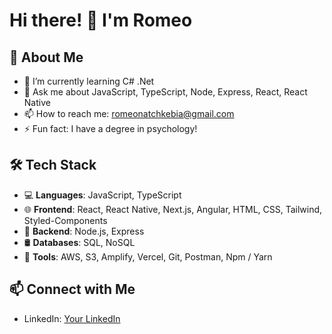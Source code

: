# Hi there! 👋 I'm Romeo

## 🚀 About Me
- 🌱 I’m currently learning C# .Net
- 💬 Ask me about JavaScript, TypeScript, Node, Express, React, React Native
- 📫 How to reach me: romeonatchkebia@gmail.com
- ⚡ Fun fact: I have a degree in psychology!

## 🛠 Tech Stack
- 💻 **Languages**: JavaScript, TypeScript
- 🌐 **Frontend**: React, React Native, Next.js, Angular, HTML, CSS, Tailwind, Styled-Components
- 🚀 **Backend**: Node.js, Express
- 🛢 **Databases**: SQL, NoSQL
- 🔧 **Tools**: AWS, S3, Amplify, Vercel, Git, Postman, Npm / Yarn

## 📫 Connect with Me
- LinkedIn: [Your LinkedIn](https://www.linkedin.com/in/romeo-natchkebia-13a69925b)

